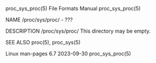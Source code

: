 proc_sys_proc(5)						      File Formats Manual						      proc_sys_proc(5)

NAME
       /proc/sys/proc/ - ???

DESCRIPTION
       /proc/sys/proc/
	      This directory may be empty.

SEE ALSO
       proc(5), proc_sys(5)

Linux man-pages 6.7							  2023-09-30							      proc_sys_proc(5)
